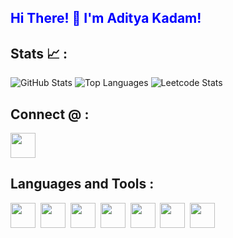 <!DOCTYPE html> 
<h2 align="left" style="color: blue;">
Hi There! 👋 I'm Aditya Kadam!
</h2>

## Stats 📈 :

![GitHub Stats](https://github-readme-stats.vercel.app/api?username=1adityakadam&show_icons=true&theme=dark) ![Top Languages](https://github-readme-stats.vercel.app/api/top-langs/?username=1adityakadam&layout=compact&theme=dark) ![Leetcode Stats](https://leetcard.jacoblin.cool/1adityakadam?ext=heatmap&show_icons=true&theme=dark) 


## Connect @ :
<a href="https://www.linkedin.com/in/adityaskadam" target="_blank">
<img src="https://cdn.jsdelivr.net/gh/devicons/devicon@latest/icons/linkedin/linkedin-original.svg" width="40"; height="40""/>
</a>

<br>    


## Languages and Tools :


<img src="https://cdn.jsdelivr.net/gh/devicons/devicon@latest/icons/python/python-original.svg" width="40" height="40"/>&nbsp; 
<img src="https://cdn.jsdelivr.net/gh/devicons/devicon@latest/icons/pandas/pandas-original.svg" width="40" height="40"/>&nbsp; 
<img src="https://cdn.jsdelivr.net/gh/devicons/devicon@latest/icons/scikitlearn/scikitlearn-original.svg" width="40" height="40"/>&nbsp;
<img src="https://cdn.jsdelivr.net/gh/devicons/devicon@latest/icons/sqlite/sqlite-original.svg" width="40" height="40"/>&nbsp; 
<img src="https://cdn.jsdelivr.net/gh/devicons/devicon@latest/icons/mysql/mysql-original.svg" width="40" height="40"/>&nbsp; 
<img src="https://cdn.jsdelivr.net/gh/devicons/devicon@latest/icons/postgresql/postgresql-original.svg" width="40" height="40"/>&nbsp; 
<img src="https://cdn.jsdelivr.net/gh/devicons/devicon@latest/icons/mongodb/mongodb-original.svg" width="40" height="40"/>

<br>




